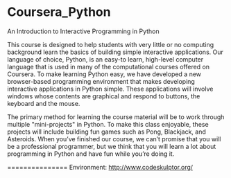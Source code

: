 Coursera_Python
===============

An Introduction to Interactive Programming in Python

This course is designed to help students with very little or no computing background learn the basics of building simple interactive applications.  Our language of choice, Python, is an easy-to learn, high-level computer language that is used in many of the computational courses offered on Coursera. To make learning Python easy, we have developed a new browser-based programming environment that makes developing interactive applications in Python simple.  These applications will involve windows whose contents are graphical and respond to buttons, the keyboard and the mouse. 

The primary method for learning the course material will be to work through multiple "mini-projects" in Python.  To make this class enjoyable, these projects will include building fun games such as Pong, Blackjack, and Asteroids.  When you’ve finished our course, we can’t promise that you will be a professional programmer, but we think that you will learn a lot about programming in Python and have fun while you’re doing it.

===============
Environment: http://www.codeskulptor.org/
